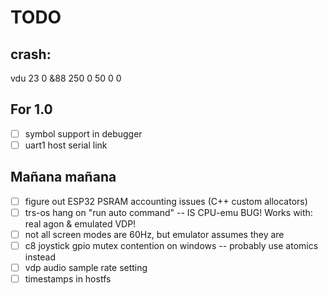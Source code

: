 # TODO

## crash:
vdu 23 0 &88 250 0 50 0 0

## For 1.0

- [ ] symbol support in debugger
- [ ] uart1 host serial link

## Mañana mañana

- [ ] figure out ESP32 PSRAM accounting issues (C++ custom allocators)
- [ ] trs-os hang on "run auto command" -- IS CPU-emu BUG! Works with: real agon & emulated VDP!
- [ ] not all screen modes are 60Hz, but emulator assumes they are
- [ ] c8 joystick gpio mutex contention on windows -- probably use atomics instead
- [ ] vdp audio sample rate setting
- [ ] timestamps in hostfs
